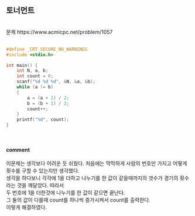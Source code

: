 ## 토너먼트
<br>
문제 https://www.acmicpc.net/problem/1057
<br>
<br>

```C
#define _CRT_SECURE_NO_WARNINGS
#include <stdio.h>

int main() {
    int N, a, b;
    int count = 0;
    scanf("%d %d %d", &N, &a, &b);
    while (a != b)
    {
        a = (a + 1) / 2;
        b = (b + 1) / 2;
        count++;
    }
    printf("%d", count);
}
```
<br>

#### comment
이문제는 생각보다 어려운 듯 쉬웠다. 처음에는 막막하게 사람의 번호만 가지고 어떻게 횟수를 구할 수 있는지만 생각했다.<br>
생각을 하다보니 각각에 1을 더하고 나누기를 한 값이 같을때까지의 갯수가 경기의 횟수라는 것을 깨달았다. 따라서<br>
두 번호에 1을 더한것에 나누기를 한 값이 같으면 끝난다.<br>
그 둘의 값이 다를때 count를 하나씩 증가시켜서 count를 출력한다.<br>
이렇게 해결하였다.<br>

<br>
